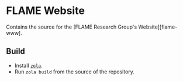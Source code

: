 # FLAME Website

Contains the source for the [FLAME Research Group's Website][flame-www].

## Build

- Install [`zola`][zola].
- Run `zola build` from the source of the repository.

[zola]: https://getzola.org/
